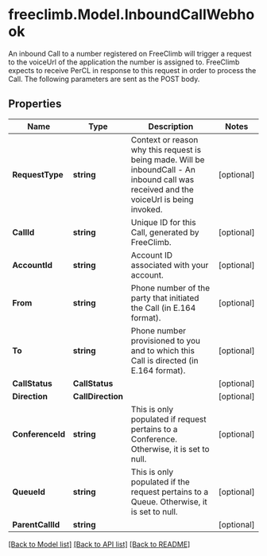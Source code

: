 # freeclimb.Model.InboundCallWebhook

An inbound Call to a number registered on FreeClimb will trigger a request to the voiceUrl of the application the number is assigned to. FreeClimb expects to receive PerCL in response to this request in order to process the Call. The following parameters are sent as the POST body.
## Properties

Name | Type | Description | Notes
------------ | ------------- | ------------- | -------------
**RequestType** | **string** | Context or reason why this request is being made. Will be inboundCall - An inbound call was received and the voiceUrl is being invoked. | [optional] 
**CallId** | **string** | Unique ID for this Call, generated by FreeClimb. | [optional] 
**AccountId** | **string** | Account ID associated with your account. | [optional] 
**From** | **string** | Phone number of the party that initiated the Call (in E.164 format). | [optional] 
**To** | **string** | Phone number provisioned to you and to which this Call is directed (in E.164 format). | [optional] 
**CallStatus** | **CallStatus** |  | [optional] 
**Direction** | **CallDirection** |  | [optional] 
**ConferenceId** | **string** | This is only populated if request pertains to a Conference. Otherwise, it is set to null. | [optional] 
**QueueId** | **string** | This is only populated if the request pertains to a Queue. Otherwise, it is set to null. | [optional] 
**ParentCallId** | **string** |  | [optional] 

[[Back to Model list]](../README.md#documentation-for-models) [[Back to API list]](../README.md#documentation-for-api-endpoints) [[Back to README]](../README.md)

